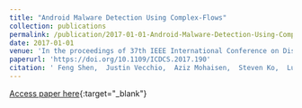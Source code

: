 ```yaml
---
title: "Android Malware Detection Using Complex-Flows"
collection: publications
permalink: /publication/2017-01-01-Android-Malware-Detection-Using-Complex-Flows
date: 2017-01-01
venue: 'In the proceedings of 37th IEEE International Conference on Distributed Computing Systems, ICDCS 2017, Atlanta, GA, USA, June 5-8, 2017'
paperurl: 'https://doi.org/10.1109/ICDCS.2017.190'
citation: ' Feng Shen,  Justin Vecchio,  Aziz Mohaisen,  Steven Ko,  Lukasz Ziarek, &quot;Android Malware Detection Using Complex-Flows.&quot; In the proceedings of 37th IEEE International Conference on Distributed Computing Systems, ICDCS 2017, Atlanta, GA, USA, June 5-8, 2017, 2017.'
---
```

[Access paper here](https://doi.org/10.1109/ICDCS.2017.190){:target="_blank"}

